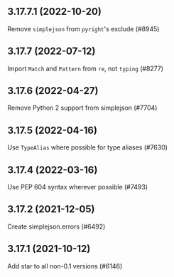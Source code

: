 ## 3.17.7.1 (2022-10-20)

Remove `simplejson` from `pyright`'s exclude (#8945)

## 3.17.7 (2022-07-12)

Import `Match` and `Pattern` from `re`, not `typing` (#8277)

## 3.17.6 (2022-04-27)

Remove Python 2 support from simplejson (#7704)

## 3.17.5 (2022-04-16)

Use `TypeAlias` where possible for type aliases (#7630)

## 3.17.4 (2022-03-16)

Use PEP 604 syntax wherever possible (#7493)

## 3.17.2 (2021-12-05)

Create simplejson.errors (#6492)

## 3.17.1 (2021-10-12)

Add star to all non-0.1 versions (#6146)

